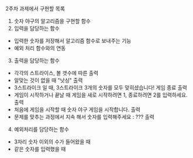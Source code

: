 2주차 과제에서 구현할 목록
1. 숫자 야구의 알고리즘을 구현할 함수
2. 입력을 담당하는 함수
- 입력한 숫자를 저장해서 알고리즘 함수로 보내주는 기능
- 예외 처리 함수와의 연동
3. 출력을 담당하는 함수 
- 각각의 스트라이스, 볼 갯수에 따른 출력
- 알맞는 것이 없을 때 "낫싱" 출력
- 3스트라이크 일 때, 3스트라이크
  3개의 숫자를 모두 맞히셨습니다! 게임 종료 출력
- 게임이 시작하거나 끝날 때 게임을 새로 시작하려면 1, 종료하려면 2를 입력하세요. 출력
- 처음에 게임을 시작할 때 숫자 야구 게임을 시작합니다. 출력
- 문제를 맞추는 과정에서 지속 해서 숫자를 입력해주세요 : ??? 출력
4. 예외처리를 담당하는 함수
- 3자리 숫자 이외의 수가 들어왔을 때
- 같은 숫자를 입력했을 때